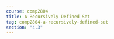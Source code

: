 ```yaml
---
course: comp2804
title: A Recursively Defined Set
tag: comp2804-a-recursively-defined-set
section: "4.3"
---
```

